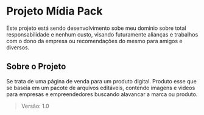 # Projeto Mídia Pack

Este projeto está sendo desenvolvimento sobe meu dominio sobre total responsabilidade e nenhum custo, visando futuramente alianças e trabalhos com o dono da empresa ou recomendações do mesmo para amigos e diversos.

## Sobre o Projeto

Se trata de uma página de venda para um produto digital. Produto esse que se baseia em um pacote de arquivos editáveis, contendo imagens e videos para empresas e empreendedores buscando alavancar a marca ou produto.

> Versão: 1.0